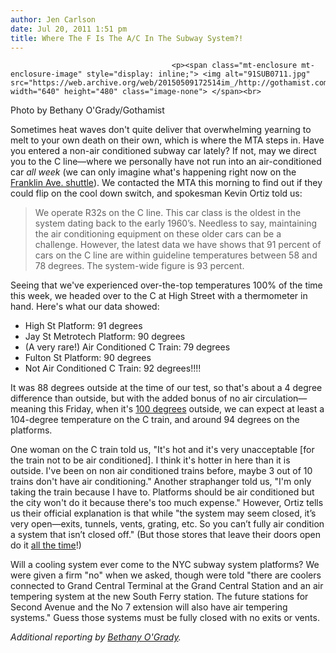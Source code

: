 ```yaml
---
author: Jen Carlson
date: Jul 20, 2011 1:51 pm
title: Where The F Is The A/C In The Subway System?!
---
```


	
										<p><span class="mt-enclosure mt-enclosure-image" style="display: inline;"> <img alt="91SUB0711.jpg" src="https://web.archive.org/web/20150509172514im_/http://gothamist.com/attachments/arts_jen/91SUB0711.jpg" width="640" height="480" class="image-none"> </span><br>
<span class="photo_caption">Photo by Bethany O&apos;Grady/Gothamist</span></p>

<p>Sometimes heat waves don&apos;t quite deliver that overwhelming yearning to melt to your own death on their own, which is where the MTA steps in. Have you entered a non-air conditioned subway car lately? If not, may we direct you to the C line&#x2014;where we personally have not run into an air-conditioned car <em>all week</em> (we can only imagine what&apos;s happening right now on the <a href="https://web.archive.org/web/20150509172514/http://gothamist.com/2011/06/10/whats_the_hottest_subway_in_new_yor.php">Franklin Ave. shuttle</a>). We contacted the MTA this morning to find out if they could flip on the cool down switch, and spokesman Kevin Ortiz told us: </p>

<blockquote>We operate R32s on the C line.  This car class is the oldest in the system dating back to the early 1960&#x2019;s.  Needless to say, maintaining the air conditioning equipment on these older cars can be a challenge.  However, the latest data we have shows that 91 percent of cars on the C line are within guideline temperatures between 58 and 78 degrees.  The system-wide figure is 93 percent.</blockquote>

<p>Seeing that we&apos;ve experienced over-the-top temperatures 100% of the time this week, we headed over to the C at High Street with a thermometer in hand. Here&apos;s what our data showed:</p>

<ul><li>High St Platform: 91 degrees
</li><li>Jay St Metrotech Platform: 90 degrees
</li><li>(A very rare!) Air Conditioned C Train: 79 degrees
</li><li>Fulton St Platform: 90 degrees
</li><li>Not Air Conditioned C Train: 92 degrees!!!!</li></ul>

<p>It was 88 degrees outside at the time of our test, so that&apos;s about a 4 degree difference than outside, but with the added bonus of no air circulation&#x2014;meaning this Friday, when it&apos;s <a href="https://web.archive.org/web/20150509172514/http://gothamist.com/2011/07/20/even_hotter_weather_on_the_way.php">100 degrees</a> outside, we can expect at least a 104-degree temperature on the C train, and around 94 degrees on the platforms.</p>

<p>One woman on the C train told us, &quot;It&apos;s hot and it&apos;s very unacceptable [for the train not to be air conditioned]. I think it&apos;s hotter in here than it is outside. I&apos;ve been on non air conditioned trains before, maybe 3 out of 10 trains don&apos;t have air conditioning.&quot; Another straphanger told us, &quot;I&apos;m only taking the train because I have to. Platforms should be air conditioned but the city won&apos;t do it because there&apos;s too much expense.&quot; However, Ortiz tells us their official explanation is that while &quot;the system may seem closed, it&#x2019;s very open&#x2014;exits, tunnels, vents, grating, etc. So you can&#x2019;t fully air condition a system that isn&#x2019;t closed off.&quot; (But those stores that leave their doors open do it <a href="https://web.archive.org/web/20150509172514/http://gothamist.com/2010/07/09/air_conditioned_stores_still_leavin.php">all the time</a>!)</p>

<p>Will a cooling system ever come to the NYC subway system platforms? We were given a firm &quot;no&quot; when we asked, though were told &quot;there are coolers connected to Grand Central Terminal at the Grand Central Station and an air tempering system at the new South Ferry station.  The future stations for Second Avenue and the No 7 extension will also have air tempering systems.&quot; Guess those systems must be fully closed with no exits or vents.</p>

<p><em>Additional reporting by <a href="https://web.archive.org/web/20150509172514/https://twitter.com/#!/bethanyfay">Bethany O&apos;Grady</a>.</em></p>					
										
									
				